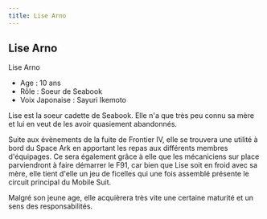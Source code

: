 ```yaml
---
title: Lise Arno
---
```


Lise Arno
---------

Lise Arno  
- Age : 10 ans  
- Rôle : Soeur de Seabook  
- Voix Japonaise : Sayuri Ikemoto


Lise est la soeur cadette de Seabook. Elle n'a que très peu connu sa mère et lui en veut de les avoir quasiement abandonnés.


Suite aux évènements de la fuite de Frontier IV, elle se trouvera une utilité à bord du Space Ark en apportant les repas aux différents membres d'équipages. Ce sera également grâce à elle que les mécaniciens sur place parviendront à faire démarrer le F91, car bien que Lise soit en froid avec sa mère, elle tient d'elle un jeu de ficelles qui une fois assemblé présente le circuit principal du Mobile Suit.


Malgré son jeune age, elle acquièrera très vite une certaine maturité et un sens des responsabilités.


